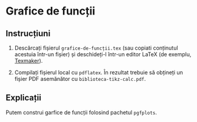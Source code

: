 Grafice de funcții
==================

Instrucțiuni
------------

1. Descărcați fișierul `grafice-de-funcții.tex` (sau copiati conținutul acestuia într-un fișier) și deschideți-l într-un editor LaTeX (de exemplu, [Texmaker](https://github.com/vundicind/grafice-in-latex-cu-pgf-tikz-atelier#editoare-latex)).

2. Compilați fișierul local cu `pdflatex`. În rezultat trebuie să obțineți un fișier PDF asemănător cu `biblioteca-tikz-calc.pdf`.

Explicații
----------

Putem construi garfice de funcții folosind pachetul `pgfplots`.

